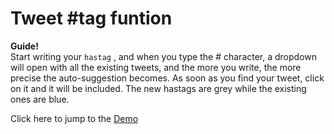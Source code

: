 Tweet #tag funtion
==================

**Guide!**  
Start writing your `hastag` , and when you type the # character, a dropdown will open with all the existing tweets, and the more you write, the more precise the auto-suggestion becomes. As soon as you find your tweet, click on it and it will be included. The new hastags are grey while the existing ones are blue.

Click here to jump to the [Demo](https://bathiesg.github.io/hashTagTweetApp/)
